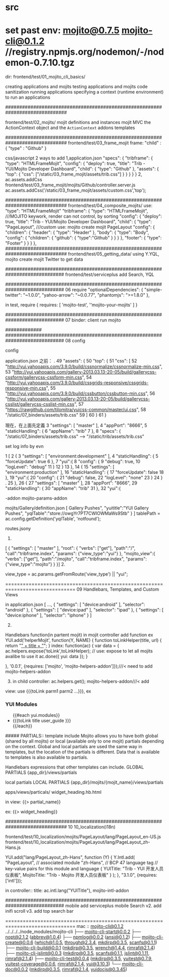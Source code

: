 src
==============================================================================
set past
env:
mojito@0.7.5
mojito-cli@0.1.2
//registry.npmjs.org/nodemon/-/nodemon-0.7.10.tgz
==============================================================================
dir:
frontend/test/01_mojito_cli_basics/

creating applications and mojits
testing applications and mojits
code sanitization
running applications
specifying a context (runtime environment) to run an applications

##############################################################################

frontend/test/02_mojits/
mojit definitions and instances
mojit MVC
the ActionContext object and the `ActionContext` addons
templates


##############################################################################
frontend/test/03_frame_mojit
frame:
    "child" : {
                "type" : "Github"
              }

css/javascript
2 ways to add
1,application.json
    "specs": {
      "tribframe": {
        "type": "HTMLFrameMojit",
        "config": {
          "deploy": true,
          "title": "Trib - YUI/Mojito Developer Dashboard",
          "child": {
            "type": "Github"
          },
          "assets": {
            "top": {
              "css": ["/static/03_frame_mojit/assets/trib.css"]
            }
          }
        }
      }
    }
2,
ac.assets.addCss
frontend/test/03_frame_mojit/mojits/Github/controller.server.js
     ac.assets.addCss('/static/03_frame_mojit/assets/custom.css','top');

##############################################################################
frontend/test/04_composite_mojits/
use: "type": "HTMLFrameMojit"
      "tribframe": {
        "type": "HTMLFrameMojit",   ///MOJITO keywork, render can not control, by sorting
        "config": {
          "deploy": true,
          "title": "Trib - YUI/Mojito Developer Dashboard",
          "child": {
            "type": "PageLayout",   ///custom use:  mojito create mojit PageLayout
            "config": {
              "children": {
                "header": {
                  "type": "Header"
                },
                "body": {
                  "type": "Body",
                  "config": {
                    "children": {
                      "github": {
                        "type":"Github"
                      }
                    }
                  }
                },
                "footer": {
                  "type": "Footer"
                }
              }
            }
        },
##############################################################################
frontend/test/05_getting_data/
using
Y.YQL,
mojito create mojit Twitter
to get data


#############################################################################
frontend/test/serviceplus
add Search, YQL


#############################################################################
06
require
"optionalDependencies": {
      "simple-twitter": "~1.0.0",
         "yahoo-arrow": "~0.0.77",
            "phantomjs": ">=1.8.0"
        },

in test, require
{ requires: [ 'mojito-test', ''mojito-your-mojits' ] }



#############################################################################
07
binder: client run mojito

#############
#############################################################################
08 config

config


application.json
之前：
.  49                     "assets": {
   50                         "top": {
   51                             "css": [
   52                                 "http://yui.yahooapis.com/3.9.0/build/cssnormalize/cssnormalize-min.css",
   53                             "http://yui.yahooapis.com/gallery-2013.03.13-20-05/build/gallerycss-cssform/gallerycss-cssform-min.css",
   54                             "http://yui.yahooapis.com/3.9.0/build/cssgrids-responsive/cssgrids-responsive-min.css",
   55                             "http://yui.yahooapis.com/3.9.0/build/cssbutton/cssbutton-min.css",
   56                             "http://yui.yahooapis.com/gallery-2013.03.13-20-05/build/gallerycss-csslist/gallerycss-csslist-min.css",
   57                             "https://rawgithub.com/tilomitra/yuicss-common/master/ui.css",
   58                             "/static/07_binders/assets/trib.css"
   59                                 ]
   60                         }
   61                     }

現在，在上面先定義
    3     "settings": [ "master" ],
    4         "appPort": "8666",
    5         "staticHandling": {
    6              "appName": "trib"
    7                 },
    8         "specs": {
  "/static/07_binders/assets/trib.css"  --> "/static/trib/assets/trib.css"


set log info by evn

1 [
2 {
3 "settings": [ "environment:development" ],
4 "staticHandling": {
5 "forceUpdate": true 6 },
7 "yui":{
8 "config": {
9 "debug": true,
   10 "logLevel": "debug"
   11 }
   12 }
   13 },
   14 {
   15 "settings": [ "environment:production" ],
   16 "staticHandling": {
   17 "forceUpdate": false
   18 },
   19 "yui":{
   20 "config": {
   21 "debug": false,
   22 "logLevel": "none"
   23 }
   24 }
.  25 },
   26 {
   27 "settings": [ "master" ],
   28 "appPort": "8666",
   29 "staticHandling": {
   30 "appName": "trib"
   31 },
   32 "yui":{



 -addon
mojito-params-addon

 mojits/Gallery/definition.json
 [ Gallery Pushes",     "yuititle":"YUI Gallery Pushes",     "yqlTable":"store://owgYr7PT7CWIOWMaWs9Stb"   } ]
    tablePath = ac.config.getDefinition('yqlTable', 'notfound');

routes.jsony

  1.

[  {    "settings": [ "master" ],    "root": {      "verbs": ["get"],      "path":"/",      "call":"tribframe.index",      "params": {"view_type":"yui"}    },    "mojito_view":{      "verbs": ["get"],      "path":"/mojito",      "call":"tribframe.index",      "params": {"view_type":"mojito"}    }  }]
  2.


  view_type = ac.params.getFromRoute('view_type') || "yui";


==============================================================================
09
Handlebars, Templates, and Custom Views

in application.json
[
  ...,
  {
    "settings": [ "device:android" ],
    "selector": "android"
  },
  {
    "settings": [ "device:ipad" ],
    "selector": "ipad"
  },
  {
    "settings": [ "device:iphone" ],
    "selector": "iphone"
  }
]

2.
Handlebars function(in partent mojit)
in mojit controller
add function
ex
YUI.add('helperMojit', function(Y, NAME) {
function toLinkHelper(title, url) {
    return "<a href='" + url + "'>" + title + "</a>";
  }
  index: function(ac) {
    var data = {
    ac.helpers.expose('toLink',toLinkHelper); // use: expose to let all mojits avalibe to use it
    ac.done({ yui: data });
  }

}, '0.0.1', {requires: ['mojito', 'mojito-helpers-addon']});///< need to add mojito-helpers-addon

3. in child
controller:
ac.helpers.get();
mojito-helpers-addon///< add

view:
use {{{toLink parm1 parm2 ...}}}, ex
<div id="{{mojit_view_id}}">
  <h3>YUI Modules</h3>
  <ul>
  {{#each yui.modules}}
    <li>{{{toLink title user_guide }}}</li>
  {{/each}}
  </ul>
</div>
#####
PARTIALS:: template include
Mojito allows you to have both global (shared by all mojits) or local (available only to one mojit) partials depending on the context.
Global and local partials are used the same way in templates,
but the location of the partials is different. Data that is available to templates is also available to partials.



Handlebars expressions that other templates can include.
GLOBAL PARTIALS
{app_dir}/views/partials

local partials
LOCAL PARTIALS
{app_dir}/mojits/{mojit_name}/views/partials

apps/views/particals/ widget_heading.hb.html

in view:
 {{> partial_name}}

ex:
 {{> widget_heading}}



##############################################################################
10 10_localization(i18n)

frontend/test/10_localization/mojits/PageLayout/lang/PageLayout_en-US.js
frontend/test/10_localization/mojits/PageLayout/lang/PageLayout_zh-Hans.js

YUI.add("lang/PageLayout_zh-Hans", function (Y) {
   Y.Intl.add(
    "PageLayout",  // associated module
    "zh-Hans",    // BCP 47 language tag
    // key-value pairs for this module and language
    {
      YUITitle: "Trib - YUI 开发人员仪表板",
      MojitoTitle: "Trib - Mojito 开发人员仪表板"
    }
  );
}, "3.1.0", {requires: ['intl']});

in controller::
title: ac.intl.lang("YUITitle"),
mojito-intl-addon

#############################################################################
mobile
add serviceplus mobile Search
v2. add inifi scroll
v3. add top search bar








==============================================================================
mac ::
mojito-cli@0.1.2 ../../../../node_modules/mojito-cli
├── mojito-cli-start@0.0.2
├── nopt@2.1.2 (abbrev@1.0.4)
├── npmlog@0.0.2 (ansi@0.1.2)
├── mojito-cli-create@0.0.6 (which@1.0.5, through@2.3.4, mkdirp@0.3.5, scanfs@0.1.1)
├── mojito-cli-build@0.0.1 (mkdirp@0.3.5, wrench@1.4.4, rimraf@2.1.4)
├── mojito-cli-jslint@0.0.3 (mkdirp@0.3.5, scanfs@0.1.1, jslint@0.1.11, rimraf@2.1.4)
├── mojito-cli-test@0.0.4 (mkdirp@0.3.5, yuitest@0.7.9, yuitest-coverage@0.0.6, rimraf@2.1.4, yui@3.10.3)
└── mojito-cli-doc@0.0.2 (mkdirp@0.3.5, rimraf@2.1.4, yuidocjs@0.3.45)

